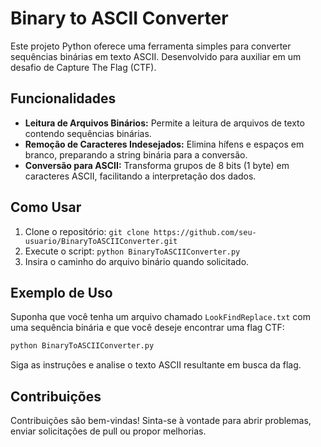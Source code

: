 # Binary to ASCII Converter

Este projeto Python oferece uma ferramenta simples para converter sequências binárias em texto ASCII. Desenvolvido para auxiliar em um desafio de Capture The Flag (CTF).

## Funcionalidades

- **Leitura de Arquivos Binários:** Permite a leitura de arquivos de texto contendo sequências binárias.
- **Remoção de Caracteres Indesejados:** Elimina hífens e espaços em branco, preparando a string binária para a conversão.
- **Conversão para ASCII:** Transforma grupos de 8 bits (1 byte) em caracteres ASCII, facilitando a interpretação dos dados.

## Como Usar

1. Clone o repositório: `git clone https://github.com/seu-usuario/BinaryToASCIIConverter.git`
2. Execute o script: `python BinaryToASCIIConverter.py`
3. Insira o caminho do arquivo binário quando solicitado.

## Exemplo de Uso

Suponha que você tenha um arquivo chamado `LookFindReplace.txt` com uma sequência binária e que você deseje encontrar uma flag CTF:

```bash
python BinaryToASCIIConverter.py
```

Siga as instruções e analise o texto ASCII resultante em busca da flag.

## Contribuições

Contribuições são bem-vindas! Sinta-se à vontade para abrir problemas, enviar solicitações de pull ou propor melhorias.